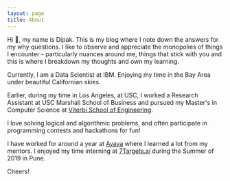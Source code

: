 ```yaml
---
layout: page
title: About
---
```


Hi 👋, my name is Dipak. This is my blog where I note down the answers for my why questions. I like to observe and appreciate the monopolies of things I encounter - particularly nuances around me, things that stick with you and this is where I breakdown my thoughts and own my learning. 

Currently, I am a Data Scientist at IBM. Enjoying my time in the Bay Area under beautiful Californian skies. 

Earlier, during my time in Los Angeles, at USC, I worked a Research Assistant at USC Marshall School of Business and pursued my Master's in Computer Science at [Viterbi School of Engineering](https://www.cs.usc.edu/). 

I love solving logical and algorithmic problems, and often participate in programming contests and hackathons for fun!

I have worked for around a year at [Avaya](https://www.avaya.com/en/) where I learned a lot from my mentors. I enjoyed my time interning at [7Targets.ai](https://7targets.ai/) during the Summer of 2019 in Pune.

Cheers!